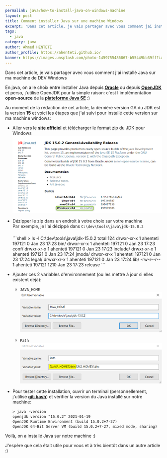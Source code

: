 ```yaml
---
permalink: java/how-to-install-java-on-windows-machine
layout: post
title: Comment installer Java sur une machine Windows
excerpt: 'Dans cet article, je vais partager avec vous comment jai installé Java sur ma machine de DEV Windows'
tags:
  - java
category: java
author: Ahmed HENTETI
author_profile: https://ahenteti.github.io/
banner: https://images.unsplash.com/photo-1459755486867-b55449bb39ff?ixid=MXwxMjA3fDB8MHxwaG90by1wYWdlfHx8fGVufDB8fHw%3D&ixlib=rb-1.2.1&auto=format&fit=crop&w=1049&q=80
---
```


Dans cet article, je vais partager avec vous comment j'ai installé Java sur ma machine de DEV Windows

En java, on a le choix entre installer Java depuis **[Oracle](https://www.oracle.com)** ou depuis **[OpenJDK](https://openjdk.java.net)** et perso, j'utilise OpenJDK pour la simple raison: c'est l'implémentation **open-source** de la **[plateforme Java SE](https://www.oracle.com/java/technologies/java-se-glance.html)** :)

Au moment de la rédaction de cet article, la dernière version GA du JDK est la version **15** et voici les étapes
que j'ai suivi pour installé cette version sur ma machine windows:

- Aller vers le [**site officiel**](https://jdk.java.net/15/) et télécharger le format zip du JDK pour Windows
  ![download-jdk.png](/assets/how-to-install-java-on-windows-machine/download-jdk.png)
- Dézipper le zip dans un endroit à votre choix sur votre machine
  <br/>Par exemple, je l'ai dézippé dans `C:\dev\tools\java\jdk-15.0.2`
  <div style="height: .5rem"></div>
  ```shell
  > ls -l C:\dev\tools\java\jdk-15.0.2
  total 124
  drwxr-xr-x 1 ahenteti 197121    0 Jan 23 17:23 bin/
  drwxr-xr-x 1 ahenteti 197121    0 Jan 23 17:23 conf/
  drwxr-xr-x 1 ahenteti 197121    0 Jan 23 17:23 include/
  drwxr-xr-x 1 ahenteti 197121    0 Jan 23 17:24 jmods/
  drwxr-xr-x 1 ahenteti 197121    0 Jan 23 17:24 legal/
  drwxr-xr-x 1 ahenteti 197121    0 Jan 23 17:24 lib/
  -rw-r--r-- 1 ahenteti 197121 1210 Jan 23 17:23 release
  ```
- Ajouter ces 2 variables d'environnement (ou les mettre à jour si elles existent déjà):

  - `JAVA_HOME`
    ![java-home-env-variable](/assets/how-to-install-java-on-windows-machine/java-home-env-variable.png)

  - `Path`
    ![path-env-variable](/assets/how-to-install-java-on-windows-machine/path-env-variable.png)

- Pour tester cette installation, ouvrir un terminal (personnellement, j'utilise [**git-bash**](https://gitforwindows.org/)) et vérifier la version du Java installé sur notre machine:

  ```shell
  > java -version
  openjdk version "15.0.2" 2021-01-19
  OpenJDK Runtime Environment (build 15.0.2+7-27)
  OpenJDK 64-Bit Server VM (build 15.0.2+7-27, mixed mode, sharing)
  ```

Voilà, on a installé Java sur notre machine :)

J'espère que cela était utile pour vous et à très bientôt dans un autre article :)
